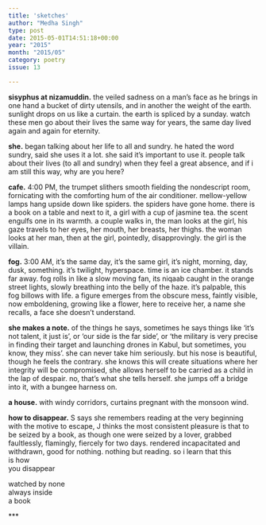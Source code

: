 ```yaml
---
title: 'sketches'
author: "Medha Singh"
type: post
date: 2015-05-01T14:51:18+00:00
year: "2015"
month: "2015/05"
category: poetry
issue: 13

---
```

**sisyphus at nizamuddin.** the veiled sadness on a man’s face as he brings in one hand a bucket of dirty utensils, and in another the weight of the earth. sunlight drops on us like a curtain. the earth is spliced by a sunday. watch these men go about their lives the same way for years, the same day lived again and again for eternity.

**she.** began talking about her life to all and sundry. he hated the word sundry, said she uses it a lot. she said it’s important to use it. people talk about their lives (to all and sundry) when they feel a great absence, and if i am still this way, why are you here?

**cafe.** 4:00 PM, the trumpet slithers smooth fielding the nondescript room, fornicating with the comforting hum of the air conditioner. mellow-yellow lamps hang upside down like spiders. the spiders have gone home. there is a book on a table and next to it, a girl with a cup of jasmine tea. the scent engulfs one in its warmth. a couple walks in, the man looks at the girl, his gaze travels to her eyes, her mouth, her breasts, her thighs. the woman looks at her man, then at the girl, pointedly, disapprovingly. the girl is the villain.

**fog.** 3:00 AM, it’s the same day, it’s the same girl, it’s night, morning, day, dusk, something. it’s twilight, hyperspace. time is an ice chamber. it stands far away. fog rolls in like a slow moving fan, its niqaab caught in the orange street lights, slowly breathing into the belly of the haze. it’s palpable, this fog billows with life. a figure emerges from the obscure mess, faintly visible, now emboldening, growing like a flower, here to receive her, a name she recalls, a face she doesn’t understand.

**she makes a note.** of the things he says, sometimes he says things like ‘it’s not talent, it just is’, or ‘our side is the far side’, or ‘the military is very precise in finding their target and launching drones in Kabul, but sometimes, you know, they miss’. she can never take him seriously. but his nose is beautiful, though he feels the contrary. she knows this will create situations where her integrity will be compromised, she allows herself to be carried as a child in the lap of despair. no, that’s what she tells herself. she jumps off a bridge into it, with a bungee harness on.

**a house.** with windy corridors, curtains pregnant with the monsoon wind.

**how to disappear.** S says she remembers reading at the very beginning with the motive to escape, J thinks the most consistent pleasure is that to be seized by a book, as though one were seized by a lover, grabbed faultlessly, flamingly, fiercely for two days. rendered incapacitated and withdrawn, good for nothing. nothing but reading. so i learn that this  
is how  
you disappear

watched by none  
always inside  
a book

\***
